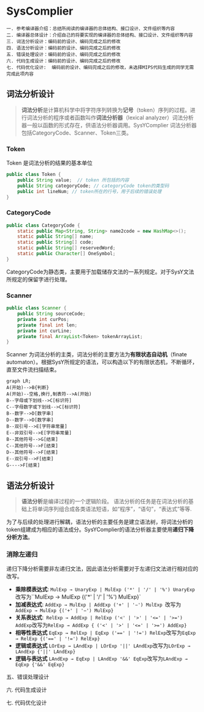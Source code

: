 # SysComplier

    一. 参考编译器介绍：总结所阅读的编译器的总体结构、接口设计、文件组织等内容
    二. 编译器总体设计：介绍自己的将要实现的编译器的总体结构、接口设计、文件组织等内容
    三. 词法分析设计：编码前的设计、编码完成之后的修改
    四. 语法分析设计：编码前的设计、编码完成之后的修改
    五. 错误处理设计：编码前的设计、编码完成之后的修改
    六. 代码生成设计：编码前的设计、编码完成之后的修改
    七. 代码优化设计:  编码前的设计、编码完成之后的修改，未选择MIPS代码生成的同学无需完成此项内容

## 词法分析设计

>**词法分析**是计算机科学中将字符序列转换为**记号**（token）序列的过程。进行词法分析的程序或者函数叫作**词法分析器**（lexical analyzer）词法分析器一般以函数的形式存在，供语法分析器调用。SysYComplier 词法分析器包括CategoryCode、Scanner、Token三类。

### Token

Token 是词法分析的结果的基本单位

```java
public class Token {
    public String value;  // token 所包括的内容
    public String categoryCode; // categoryCode token的类型码
    public int lineNum; // token所在的行号，用于后续的错误处理
}
```

### CategoryCode

```java
public class CategoryCode {
    static public Map<String, String> name2code = new HashMap<>();
    static public String[] name;
    static public String[] code;
    static public String[] reservedWord;
    static public Character[] OneSymbol;
}
```

CategoryCode为静态类，主要用于加载储存文法的一系列规定。对于SysY文法所规定的保留字进行处理。

### Scanner

```java
public class Scanner {
    public String sourceCode;
    private int curPos;
    private final int len;
    private int curLine;
    private final ArrayList<Token> tokenArrayList;
}
```

Scanner 为词法分析的主类，词法分析的主要方法为**有限状态自动机**（finate automaton）。根据SysY所规定的语法，可以构造以下的有限状态机，不断循环，直至文件流扫描结束。

```mermaid
graph LR;
A(开始)-->B{判断}
A(开始)--空格,换行,制表符-->A(开始)
B--字母或下划线-->C[标识符]
C--字母数字或下划线-->C[标识符]
B--数字-->D[数字串]
D--数字-->D[数字串]
B--双引号-->E[字符串常量]
E--非双引号-->E[字符串常量]
B--其他符号-->G[结束]
C--其他符号-->F[结束]
D--其他符号-->F[结束]
E--双引号-->F[结束]
G---->F[结束]
```

## 语法分析设计

>**语法分析**是编译过程的一个逻辑阶段。 语法分析的任务是在词法分析的基础上将单词序列组合成各类语法短语，如“程序”，“语句”，“表达式”等等. 

为了与后续的处理进行解耦，语法分析的主要任务是建立语法树，将词法分析的token组建成为相应的语法成分。SysYComplier的语法分析器主要使用**递归下降分析方法**。

### 消除左递归

递归下降分析需要非左递归文法，因此语法分析需要对于左递归文法进行相对应的改写。

* **乘除模表达式**: `MulExp → UnaryExp | MulExp ('*' | '/' | '%') UnaryExp`改写为``MulExp → MulExp {('*' | '/' | '%') MulExp}`
* **加减表达式**: `AddExp → MulExp | AddExp ('+' | '−') MulExp `改写为` AddExp → MulExp {('+' | '−') MulExp}`
* **关系表达式**:` RelExp → AddExp | RelExp ('<' | '>' | '<=' | '>=') AddExp`改写为`RelExp → AddExp { ('<' | '>' | '<=' | '>=') AddExp}`
* **相等性表达式** `EqExp → RelExp | EqExp ('==' | '!=') RelExp`改写为`EqExp → RelExp {('==' | '!=') RelExp}`
* **逻辑或表达式** `LOrExp → LAndExp | LOrExp '||' LAndExp`改写为`LOrExp → LAndExp {'||' LAndExp}`
* **逻辑与表达式** `LAndExp → EqExp | LAndExp '&&' EqExp`改写为`LAndExp → EqExp {'&&' EqExp}`

五、错误处理设计



六. 代码生成设计



七. 代码优化设计